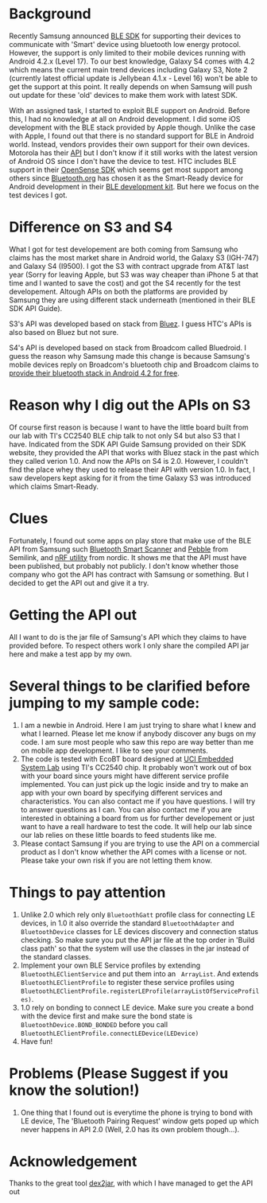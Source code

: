 Background
==========

Recently Samsung announced [BLE SDK](http://developer.samsung.com/ble) for supporting their devices to communicate 
with 'Smart' device using bluetooth low energy protocol. However, the support is only limited to their mobile devices
running with Android 4.2.x (Level 17). To our best knowledge, Galaxy S4 comes with 4.2 which means the current main trend devices including Galaxy S3, Note 2 (currently latest official update is Jellybean 4.1.x - Level 16) won't be able to get the support at this point. It really depends on when Samsung will push out update for these 'old' devices to make them work with latest SDK.

With an assigned task, I started to exploit BLE support on Android. Before this, I had no knowledge at all on Android
development. I did some iOS development with the BLE stack provided by Apple though. Unlike the case with Apple, I found out
that there is no standard support for BLE in Android world. Instead, vendors provides their own support for their own
devices. Motorola has their [API](http://www.motorola.com/sites/motodev/library/bluetooth_apis.html) but I don't know if
it still works with the latest version of Android OS since I don't have the device to test. HTC includes BLE support in 
their [OpenSense SDK](http://www.htcdev.com/devcenter/opensense-sdk) which seems get most support among others since
[Bluetooth.org](http://bluetooth.org) has chosen it as the Smart-Ready device for Android development in their [BLE development kit](http://developer.bluetooth.org/DevelopmentResources/Pages/Quick-Start-Kit.aspx).
But here we focus on the test devices I got.

Difference on S3 and S4
=======================
What I got for test developement are both coming from Samsung who claims has the most market share in Android world, 
the Galaxy S3 (IGH-747) and Galaxy S4 (I9500). I got the S3 with contract upgrade from AT&T last year (Sorry for leaving
Apple, but S3 was way cheaper than iPhone 5 at that time and I wanted to save the cost) and got the S4 recently for the test 
developement. Altough APIs on both the platforms are provided by Samsung they are using different stack underneath (mentioned in their BLE SDK API Guide). 

S3's API was developed based on stack from [Bluez](http://www.bluez.org/). I guess HTC's APIs is also based on Bluez but not sure.

S4's API is developed based on stack from Broadcom called Bluedroid. I guess the reason why Samsung made this change
is because Samsung's mobile devices reply on Broadcom's bluetooth chip and Broadcom claims to 
[provide their bluetooth stack in Android 4.2 for free](http://www.broadcom.com/press/release.php?id=s721534).


Reason why I dig out the APIs on S3
===================================
Of course first reason is because I want to have the little board built from our lab with TI's CC2540 BLE chip talk to not only S4 but also S3 that I have. Indicated from the SDK API Guide Samsung provided on their SDK website, they provided the API that works with Bluez stack in the past which they called verion 1.0. And now the APIs on S4 is 2.0. However, I couldn't find the place whey they used to release their API with version 1.0. In fact, I saw developers kept asking for it from the time Galaxy S3 was introduced which claims Smart-Ready.

Clues
=====
Fortunately, I found out some apps on play store that make use of the BLE API from Samsung such [Bluetooth Smart Scanner](https://play.google.com/store/apps/details?id=com.semilink.smartscanner&feature=search_result#?t=W251bGwsMSwyLDEsImNvbS5zZW1pbGluay5zbWFydHNjYW5uZXIiXQ..) and [Pebble](https://play.google.com/store/apps/details?id=com.semilink.pebble.pxpmain&feature=search_result#?t=W251bGwsMSwyLDEsImNvbS5zZW1pbGluay5wZWJibGUucHhwbWFpbiJd) from Semilink, and [nRF utility](https://play.google.com/store/apps/details?id=com.nordic.nordicbleapp&feature=search_result#?t=W251bGwsMSwxLDEsImNvbS5ub3JkaWMubm9yZGljYmxlYXBwIl0.) from nordic. It shows me that the API must have been published, but probably not publicly. I don't know whether those company who got the API has contract with Samsung or something. But I decided to get the API out and give it a try.

Getting the API out
===================
All I want to do is the jar file of Samsung's API which they claims to have provided before. To respect others work I only share the compiled API jar here and make a test app by my own.


Several things to be clarified before jumping to my sample code:
================================================================
1. I am a newbie in Android. Here I am just trying to share what I knew and what I learned. Please let me know if anybody discover any bugs on my code. I am sure most people who saw this repo are way better than me on mobile app development. I like to see your comments.
2. The code is tested with EcoBT board designed at [UCI Embedded System Lab](http://embedded.ece.uci.edu/) using TI's CC2540 chip. It probably won't work out of box with your board since yours might have different service profile implemented. You can just pick up the logic inside and try to make an app with your own board by specifying different services and characteristics. You can also contact me if you have questions. I will try to answer questions as I can. You can also contact me if you are interested in obtaining a board from us for further developement or just want to have a reall hardware to test the code. It will help our lab since our lab relies on these little boards to feed students like me. 
3. Please contact Samsung if you are trying to use the API on a commercial product as I don't know whether the API comes with a license or not. Please take your own risk if you are not letting them know.


Things to pay attention
==================================
1. Unlike 2.0 which rely only ```BluetoothGatt``` profile class for connecting LE devices, in 1.0 it also override the standard ```BluetoothAdapter``` and ```BluetoothDevice``` classes for LE devices discovery and connection status checking. So make sure you put the API jar file at the top order in 'Build class path' so that the system will use the classes in the jar instead of the standard classes.
2. Implement your own BLE Service profiles by extending ```BluetoothLEClientService``` and put them into an ``` ArrayList```. And extends ```BluetoothLEClientProfile``` to register these service profiles using ```BluetoothLEClientProfile.registerLEProfile(arrayListOfServiceProfiles)```.
3. 1.0 rely on bonding to connect LE device. Make sure you create a bond with the device first and make sure the bond state is ```BluetoothDevice.BOND_BONDED``` before you call ```BluetoothLEClientProfile.connectLEDevice(LEDevice)```
4. Have fun!


Problems (Please Suggest if you know the solution!)
===================================================
1. One thing that I found out is everytime the phone is trying to bond with LE device, The 'Bluetooth Pairing Request' window gets poped up which never happens in API 2.0 (Well, 2.0 has its own problem though...).


Acknowledgement
=============
Thanks to the great tool [dex2jar](https://code.google.com/p/dex2jar/), with which I have managed to get the API out
